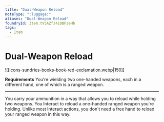 ```yaml
---
title: "Dual-Weapon Reload"
noteType: ":luggage:"
aliases: "Dual-Weapon Reload"
foundryId: Item.tVSAZfJ4iOBFzeHh
tags:
  - Item
---
```


# Dual-Weapon Reload
![[icons-sundries-books-book-red-exclamation.webp|150]]

**Requirements** You're wielding two one-handed weapons, each in a different hand, one of which is a ranged weapon.

* * *

You carry your ammunition in a way that allows you to reload while holding two weapons. You Interact to reload a one-handed ranged weapon you're holding. Unlike most Interact actions, you don't need a free hand to reload your ranged weapon in this way.

